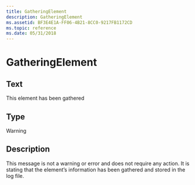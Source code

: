 ```yaml
---
title: GatheringElement
description: GatheringElement
ms.assetid: BF3E4E1A-FF06-4B21-8CC0-9217FB1172CD
ms.topic: reference
ms.date: 05/31/2018
---
```


# GatheringElement

## Text

This element has been gathered

## Type

Warning

## Description

This message is not a warning or error and does not require any action. It is stating that the element’s information has been gathered and stored in the log file.

 

 




